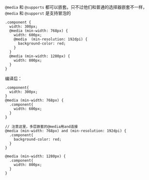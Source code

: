 `@media` 和 `@supports` 都可以嵌套。只不过他们和普通的选择器嵌套不一样，`@media` 和 `@supporst` 是支持冒泡的


```less
.component {
  width: 300px;
  @media (min-width: 768px) {
    width: 600px;
    @media  (min-resolution: 192dpi) {
      background-color: red;
    }
  }
  @media (min-width: 1280px) {
    width: 800px;
  }
}
```

编译后：
```less
.component{
  width: 300px;
}
@media (min-width: 768px) {
  .component{
    width: 600px;
  }
}

// 注意这里，多层嵌套的@media用and连接
@media (min-width: 768px) and (min-resolution: 192dpi) {
  .component{
    background-color: red;
  }
}

@media (min-width: 1280px) {
  .component{
    width: 800px;
  }
}

```
